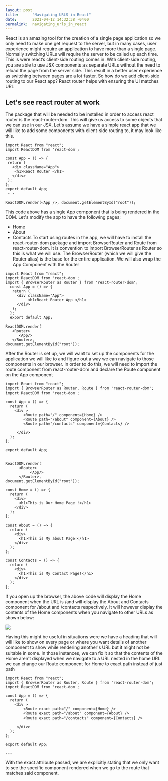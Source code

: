 ```yaml
---
layout: post
title:      "Navigating URLS in React"
date:       2021-04-12 14:32:38 -0400
permalink:  navigating_urls_in_react
---
```


React is an amazing tool for the creation of a single page application so we only need to make one get request to the server, but in many cases, user experience might require an application to have more than a single page. Normally switching URLs will require the server to be called up each time. This is were react’s client-side routing comes in. With client-side routing, you are able to use JSX components as separate URLs without the need to reload the page from the server side.
This result in a better user experience as switching between pages are a lot faster.
So how do we add client-side routing to our React app? React router helps with ensuring the UI matches URL

## Let's see react router at work
The package that will be needed to be installed in order to access react router is the react-router-dom. This will give us access to some objects that we can use in our JSX.
Let's assume we have a simple react app that we will like to add some components with client-side routing to, it may look like this.

```
import React from "react";
import ReactDOM from 'react-dom';

const App = () => {
 return (
   <div className="App">
   	<h1>React Router </h1>
   </div>
 );
};
export default App;
 - -
 
ReactDOM.render(<App />, document.getElementById("root"));
```

This code above has a single App component that is being rendered in the DOM.
Let's modify the app to have the following pages;
* Home 
* About
* Contacts
To start using routes in the app, we will have to install the react-router-dom package and import BrowserRouter and Route from react-router-dom. It is convention to import BrowserRouter as Router so this is what we will use. The BrowserRouter (which we will give the Router alias) is the base for the entire application. We will also wrap the App Component with the Router

```
import React from "react";
import ReactDOM from 'react-dom';
import { BrowserRouter as Router } from 'react-router-dom';
  const App = () => {
   return (
     <div className="App">
          <h1>React Router App </h1>
     </div>
   );
  };
  export default App;
 
ReactDOM.render( 
   <Router>
      <App/>
   </Router>, 
document.getElementById("root"));

```

After the Router is set up, we will want to set up the components for the application we will like to and figure out a way we can navigate to those components in our browser. In order to do this, we will need to import the route component from react-router-dom and declare the Route component on the App component

```
import React from "react";
import { BrowserRouter as Router, Route } from 'react-router-dom';
import ReactDOM from 'react-dom';

const App = () => {
  return (
    <div >
        <Route path="/" component={Home} />
       	<Route path="/about" component={About} />
        <Route path="/contacts" component={Contacts} />
          
     </div>
  );
};

export default App;

  
ReactDOM.render(   
      <Router>
           <App/>
      </Router>, 
document.getElementById("root"));

const Home = () => {
  return (
    <div>
      <h1>This is Our Home Page !</h1>
    </div>
  );
};
 
const About = () => {
  return (
    <div>
      <h1>This is My about Page!</h1>
    </div>
  );
};

const Contacts = () => {
  return (
    <div>
      <h1>This is My Contact Page!</h1>
    </div>
  );
};
```

If you open up the browser, the above code will display the Home component when the URL is /and will display the About and Contacts component for /about and /contacts respectively. It will however display the contents of the Home components when you navigate to other URLs as shown below:

![](https://ibb.co/vZRd4J6)

Having this might be useful in situations were we have a heading that will will like to show on every page or where you want details of another component to show while rendering another's URL but it might not be suitable in some. In those instances, we can fix it so that the contents of the Home aren't displayed when we navigate to a URL nested in the home URL we can change our Route component for Home to exact path instead of just path

```
import React from "react";
import { BrowserRouter as Router, Route } from 'react-router-dom';
import ReactDOM from 'react-dom';
 
const App = () => {
  return (
    <div >
        <Route exact path="/" component={Home} />
       	<Route exact path="/about" component={About} />
        <Route exact path="/contacts" component={Contacts} />
          
     </div>
  );
};
 
export default App;
 
---
```

With the exact attribute passed, we are explicitly stating that we only want to see the specific component rendered when we go to the route that matches said component.

